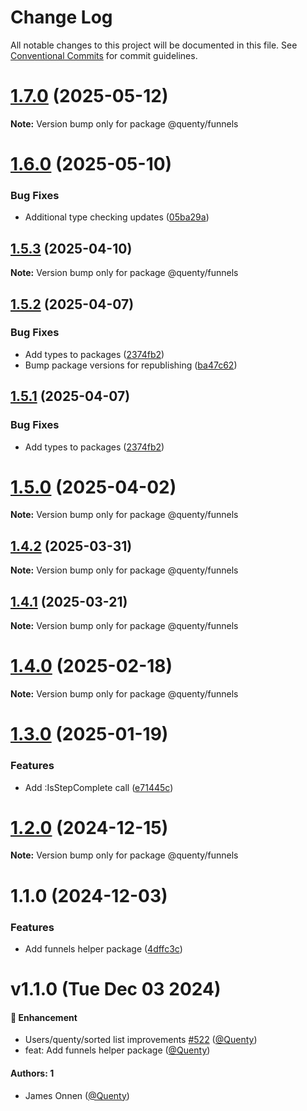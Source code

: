 # Change Log

All notable changes to this project will be documented in this file.
See [Conventional Commits](https://conventionalcommits.org) for commit guidelines.

# [1.7.0](https://github.com/Quenty/NevermoreEngine/compare/@quenty/funnels@1.6.0...@quenty/funnels@1.7.0) (2025-05-12)

**Note:** Version bump only for package @quenty/funnels





# [1.6.0](https://github.com/Quenty/NevermoreEngine/compare/@quenty/funnels@1.5.3...@quenty/funnels@1.6.0) (2025-05-10)


### Bug Fixes

* Additional type checking updates ([05ba29a](https://github.com/Quenty/NevermoreEngine/commit/05ba29a03efc9f3feed74b34f1d9dfb237496214))





## [1.5.3](https://github.com/Quenty/NevermoreEngine/compare/@quenty/funnels@1.5.2...@quenty/funnels@1.5.3) (2025-04-10)

**Note:** Version bump only for package @quenty/funnels





## [1.5.2](https://github.com/Quenty/NevermoreEngine/compare/@quenty/funnels@1.5.0...@quenty/funnels@1.5.2) (2025-04-07)


### Bug Fixes

* Add types to packages ([2374fb2](https://github.com/Quenty/NevermoreEngine/commit/2374fb2b043cfbe0e9b507b3316eec46a4e353a0))
* Bump package versions for republishing ([ba47c62](https://github.com/Quenty/NevermoreEngine/commit/ba47c62e32170bf74377b0c658c60b84306dc294))





## [1.5.1](https://github.com/Quenty/NevermoreEngine/compare/@quenty/funnels@1.5.0...@quenty/funnels@1.5.1) (2025-04-07)


### Bug Fixes

* Add types to packages ([2374fb2](https://github.com/Quenty/NevermoreEngine/commit/2374fb2b043cfbe0e9b507b3316eec46a4e353a0))





# [1.5.0](https://github.com/Quenty/NevermoreEngine/compare/@quenty/funnels@1.4.2...@quenty/funnels@1.5.0) (2025-04-02)

**Note:** Version bump only for package @quenty/funnels





## [1.4.2](https://github.com/Quenty/NevermoreEngine/compare/@quenty/funnels@1.4.1...@quenty/funnels@1.4.2) (2025-03-31)

**Note:** Version bump only for package @quenty/funnels





## [1.4.1](https://github.com/Quenty/NevermoreEngine/compare/@quenty/funnels@1.4.0...@quenty/funnels@1.4.1) (2025-03-21)

**Note:** Version bump only for package @quenty/funnels





# [1.4.0](https://github.com/Quenty/NevermoreEngine/compare/@quenty/funnels@1.3.0...@quenty/funnels@1.4.0) (2025-02-18)

**Note:** Version bump only for package @quenty/funnels





# [1.3.0](https://github.com/Quenty/NevermoreEngine/compare/@quenty/funnels@1.2.0...@quenty/funnels@1.3.0) (2025-01-19)


### Features

* Add :IsStepComplete call ([e71445c](https://github.com/Quenty/NevermoreEngine/commit/e71445c919f527c52b00558a721f783887819ca4))





# [1.2.0](https://github.com/Quenty/NevermoreEngine/compare/@quenty/funnels@1.1.0...@quenty/funnels@1.2.0) (2024-12-15)

**Note:** Version bump only for package @quenty/funnels





# 1.1.0 (2024-12-03)


### Features

* Add funnels helper package ([4dffc3c](https://github.com/Quenty/NevermoreEngine/commit/4dffc3ce700ff6f750cf5483d4a6fb95ebc1c80a))





# v1.1.0 (Tue Dec 03 2024)

#### 🚀 Enhancement

- Users/quenty/sorted list improvements [#522](https://github.com/Quenty/NevermoreEngine/pull/522) ([@Quenty](https://github.com/Quenty))
- feat: Add funnels helper package ([@Quenty](https://github.com/Quenty))

#### Authors: 1

- James Onnen ([@Quenty](https://github.com/Quenty))
